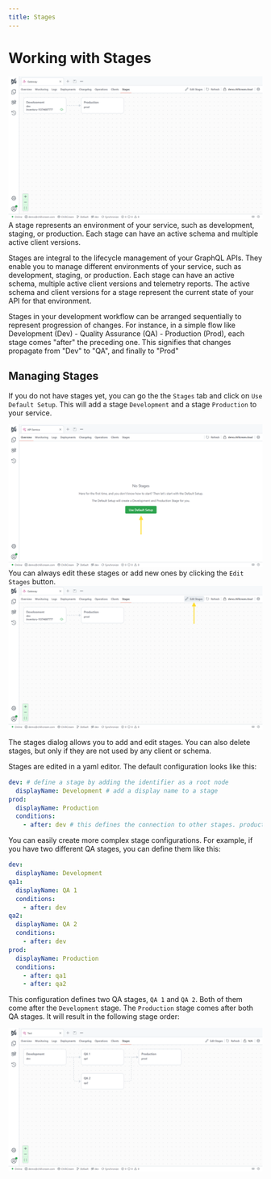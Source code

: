 ```yaml
---
title: Stages
---
```


# Working with Stages

![Screenshot of the Stages overview](images/stages-0.webp)
A stage represents an environment of your service, such as development, staging, or production. Each stage can have an active schema and multiple active client versions.

Stages are integral to the lifecycle management of your GraphQL APIs. They enable you to manage different environments of your service, such as development, staging, or production. Each stage can have an active schema, multiple active client versions and telemetry reports. The active schema and client versions for a stage represent the current state of your API for that environment.

Stages in your development workflow can be arranged sequentially to represent progression of changes. For instance, in a simple flow like Development (Dev) - Quality Assurance (QA) - Production (Prod), each stage comes "after" the preceding one. This signifies that changes propagate from "Dev" to "QA", and finally to "Prod"

## Managing Stages

If you do not have stages yet, you can go the the `Stages` tab and click on `Use Default Setup`. This will add a stage `Development` and a stage `Production` to your service.

![Screenshot of the Stages overview](images/stages-1.webp)
You can always edit these stages or add new ones by clicking the `Edit Stages` button.
![Screenshot of the Stages overview](images/stages-2.webp)

The stages dialog allows you to add and edit stages. You can also delete stages, but only if they are not used by any client or schema.

Stages are edited in a yaml editor. The default configuration looks like this:

```yaml
dev: # define a stage by adding the identifier as a root node
  displayName: Development # add a display name to a stage
prod:
  displayName: Production
  conditions:
    - after: dev # this defines the connection to other stages. production comes after development
```

You can easily create more complex stage configurations. For example, if you have two different QA stages, you can define them like this:

```yaml
dev:
  displayName: Development
qa1:
  displayName: QA 1
  conditions:
    - after: dev
qa2:
  displayName: QA 2
  conditions:
    - after: dev
prod:
  displayName: Production
  conditions:
    - after: qa1
    - after: qa2
```

This configuration defines two QA stages, `QA 1` and `QA 2`. Both of them come after the `Development` stage. The `Production` stage comes after both QA stages. It will result in the following stage order:

![Image](images/stages-3.webp)

